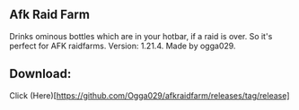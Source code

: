 ## Afk Raid Farm

Drinks ominous bottles which are in your hotbar, if a raid is over. So it's perfect for AFK raidfarms.
Version: 1.21.4.
Made by ogga029.

## Download:
Click (Here)[https://github.com/Ogga029/afkraidfarm/releases/tag/release]

